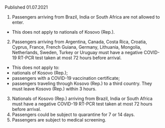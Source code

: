 Published 01.07.2021
1. Passengers arriving from Brazil, India or South Africa are not allowed to enter.
- This does not apply to nationals of Kosovo (Rep.).
2. Passengers arriving from Argentina, Canada, Costa Rica, Croatia, Cyprus, France, French Guiana, Germany, Lithuania, Mongolia, Netherlands, Sweden, Turkey or Uruguay must have a negative COVID-19 RT-PCR test taken at most 72 hours before arrival.
- This does not apply to:
- nationals of Kosovo (Rep.);
- passengers with a COVID-19 vaccination certificate;
- passengers traveling through Kosovo (Rep.) to a third country. They must leave Kosovo (Rep.) within 3 hours.
3. Nationals of Kosovo (Rep.) arriving from Brazil, India or South Africa must have a negative COVID-19 RT-PCR test taken at most 72 hours before arrival.
4. Passengers could be subject to quarantine for 7 or 14 days.
5. Passengers are subject to medical screening.

